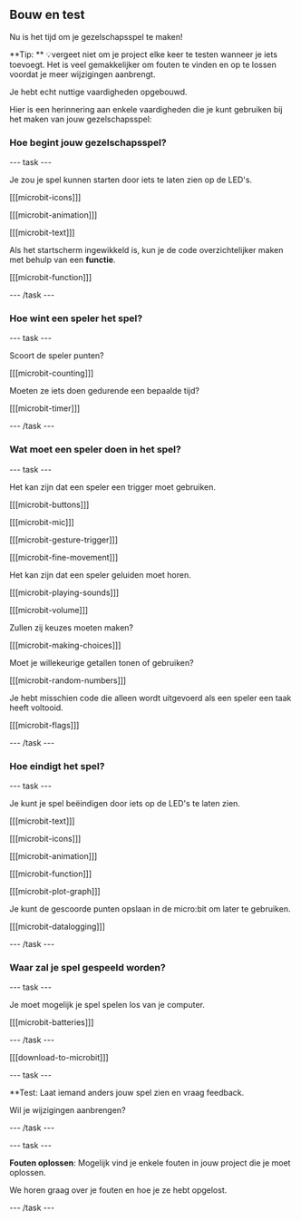 ## Bouw en test

Nu is het tijd om je gezelschapsspel te maken!

\*\*Tip: \*\* 💡vergeet niet om je project elke keer te testen wanneer je iets toevoegt. Het is veel gemakkelijker om fouten te vinden en op te lossen voordat je meer wijzigingen aanbrengt.

Je hebt echt nuttige vaardigheden opgebouwd.

Hier is een herinnering aan enkele vaardigheden die je kunt gebruiken bij het maken van jouw gezelschapsspel:

### Hoe begint jouw gezelschapsspel?

\--- task ---

Je zou je spel kunnen starten door iets te laten zien op de LED's.

[[[microbit-icons]]]

[[[microbit-animation]]]

[[[microbit-text]]]

Als het startscherm ingewikkeld is, kun je de code overzichtelijker maken met behulp van een **functie**.

[[[microbit-function]]]

\--- /task ---

### Hoe wint een speler het spel?

\--- task ---

Scoort de speler punten?

[[[microbit-counting]]]

Moeten ze iets doen gedurende een bepaalde tijd?

[[[microbit-timer]]]

\--- /task ---

### Wat moet een speler doen in het spel?

\--- task ---

Het kan zijn dat een speler een trigger moet gebruiken.

[[[microbit-buttons]]]

[[[microbit-mic]]]

[[[microbit-gesture-trigger]]]

[[[microbit-fine-movement]]]

Het kan zijn dat een speler geluiden moet horen.

[[[microbit-playing-sounds]]]

[[[microbit-volume]]]

Zullen zij keuzes moeten maken?

[[[microbit-making-choices]]]

Moet je willekeurige getallen tonen of gebruiken?

[[[microbit-random-numbers]]]

Je hebt misschien code die alleen wordt uitgevoerd als een speler een taak heeft voltooid.

[[[microbit-flags]]]

\--- /task ---

### Hoe eindigt het spel?

\--- task ---

Je kunt je spel beëindigen door iets op de LED's te laten zien.

[[[microbit-text]]]

[[[microbit-icons]]]

[[[microbit-animation]]]

[[[microbit-function]]]

[[[microbit-plot-graph]]]

Je kunt de gescoorde punten opslaan in de micro:bit om later te gebruiken.

[[[microbit-datalogging]]]

\--- /task ---

### Waar zal je spel gespeeld worden?

\--- task ---

Je moet mogelijk je spel spelen los van je computer.

[[[microbit-batteries]]]

\--- /task ---

[[[download-to-microbit]]]

\--- task ---

\*\*Test: Laat iemand anders jouw spel zien en vraag feedback.

Wil je wijzigingen aanbrengen?

\--- /task ---

\--- task ---

**Fouten oplossen**: Mogelijk vind je enkele fouten in jouw project die je moet oplossen.

We horen graag over je fouten en hoe je ze hebt opgelost.

\--- /task ---
